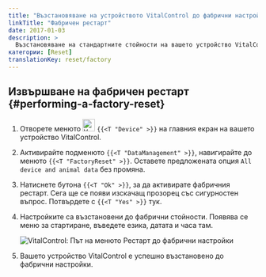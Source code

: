 ```yaml
---
title: "Възстановяване на устройството VitalControl до фабрични настройки"
linkTitle: "Фабричен рестарт"
date: 2017-01-03
description: >
  Възстановяване на стандартните стойности на вашето устройство VitalControl чрез извършване на фабричен рестарт.
категории: [Reset]
translationKey: reset/factory
---
```

## Извършване на фабричен рестарт {#performing-a-factory-reset}

1. Отворете менюто <img src="/icons/device.svg" width="25" align="bottom" alt="Устройство" /> `{{<T "Device" >}}` на главния екран на вашето устройство VitalControl.

1. Активирайте подменюто `{{<T "DataManagement" >}}`, навигирайте до менюто `{{<T "FactoryReset" >}}`. Оставете предложената опция `All device and animal data` без промяна.

1. Натиснете бутона `{{<T "Ok" >}}`, за да активирате фабричния рестарт. Сега ще се появи изскачащ прозорец със сигурностен въпрос. Потвърдете с `{{<T "Yes" >}}` тук.

1. Настройките са възстановени до фабрични стойности. Появява се меню за стартиране, въведете езика, датата и часа там.

   ![VitalControl: Път на менюто Рестарт до фабрични настройки](../images/resetdevice.png "Рестарт до фабрични настройки")

6. Вашето устройство VitalControl е успешно възстановено до фабрични настройки.
